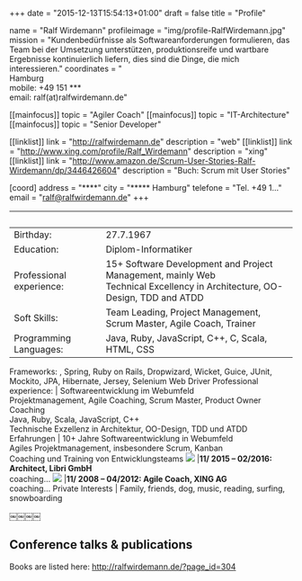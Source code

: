 +++
date = "2015-12-13T15:54:13+01:00"
draft = false
title = "Profile"

name 			= "Ralf Wirdemann"
profileimage 	= "img/profile-RalfWirdemann.jpg"
mission 		= "Kundenbedürfnisse als Softwareanforderungen formulieren, das Team bei der Umsetzung unterstützen, produktionsreife und wartbare Ergebnisse kontinuierlich liefern, dies sind die Dinge, die mich interessieren."
coordinates 	= "****<br>**** Hamburg<br>mobile: +49 151 ***<br>email: ralf(at)ralfwirdemann.de"

[[mainfocus]]
	topic = "Agiler Coach"
[[mainfocus]]
	topic = "IT-Architecture"
[[mainfocus]]
	topic = "Senior Developer"

[[linklist]]
	link = "http://ralfwirdemann.de"
	description  = "web"
[[linklist]]
	link = "http://www.xing.com/profile/Ralf_Wirdemann"
	description  = "xing"
[[linklist]]
	link = "http://www.amazon.de/Scrum-User-Stories-Ralf-Wirdemann/dp/3446426604"
	description  = "Buch: Scrum mit User Stories"

[coord]
	address = "****"
	city = "***** Hamburg"
	telefone = "Tel. +49 1..."
	email = "ralf@ralfwirdemann.de"
+++

&nbsp;  | &nbsp;
--------|-------
Birthday:  | 27.7.1967
Education: | Diplom-Informatiker
Professional experience: | 15+ Software Development and Project Management, mainly Web<br>Technical Excellency in Architecture, OO-Design, TDD and ATDD
Soft Skills: | Team Leading, Project Management, Scrum Master, Agile Coach, Trainer
Programming Languages: | Java, Ruby, JavaScript, C++, C, Scala, HTML, CSS
Frameworks: 
, Spring, Ruby on Rails, Dropwizard, Wicket, Guice, JUnit, Mockito, JPA, Hibernate, Jersey, Selenium Web Driver
Professional experience: | Softwareentwicklung im Webumfeld<br>Projektmanagement, Agile Coaching, Scrum Master, Product Owner Coaching<br>Java, Ruby, Scala, JavaScript, C++<br>Technische Exzellenz in Architektur, OO-Design, TDD und ATDD
Erfahrungen | 10+ Jahre Softwareentwicklung in Webumfeld<br>Agiles Projektmanagement, insbesondere Scrum, Kanban<br>Coaching und Training von Entwicklungsteams
<img src="http://home.libri.de/fileadmin/user_upload/header_logo.png"> |**11/ 2015 – 02/2016: Architect, Libri GmbH**<br>coaching...
<img src="https://corporate.xing.com/typo3temp/pics/b994770776.jpg"> |**11/ 2008 – 04/2012: Agile Coach, XING AG**<br>coaching...
Private Interests | Family, friends, dog, music, reading, surfing, snowboarding



￼￼￼￼
## Conference talks & publications

Books are listed here: http://ralfwirdemann.de/?page_id=304

